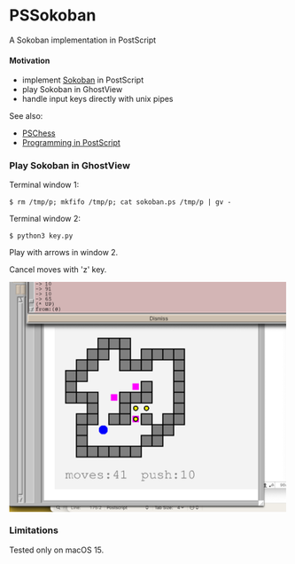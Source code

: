 # PSSokoban
A Sokoban implementation in PostScript

#### Motivation

- implement [Sokoban](https://en.wikipedia.org/wiki/Sokoban) in PostScript
- play Sokoban in GhostView
- handle input keys directly with unix pipes

See also:

- [PSChess](https://github.com/nst/PSChess)
- [Programming in PostScript](https://seriot.ch/projects/programming_in_postscript.html)

### Play Sokoban in GhostView

Terminal window 1:

    $ rm /tmp/p; mkfifo /tmp/p; cat sokoban.ps /tmp/p | gv -

Terminal window 2:
    
    $ python3 key.py

Play with arrows in window 2.

Cancel moves with 'z' key.

<img src="pssokoban.png" width="500" align="center"></src>

### Limitations

Tested only on macOS 15.
